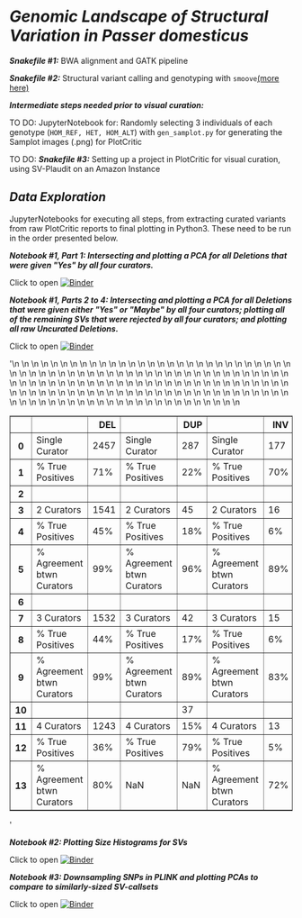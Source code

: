 # ***Genomic Landscape of Structural Variation in *Passer domesticus****

***Snakefile #1:***
BWA alignment and GATK pipeline

***Snakefile #2:***
Structural variant calling and genotyping with `smoove`[(more here)](https://github.com/brentp/smoove)

***Intermediate steps needed prior to visual curation:***

TO DO: JupyterNotebook for: 
Randomly selecting 3 individuals of each genotype (`HOM_REF, HET, HOM_ALT`) with `gen_samplot.py` for generating the Samplot images (.png) for PlotCritic

TO DO: ***Snakefile #3:***
Setting up a project in PlotCritic for visual curation, using SV-Plaudit on an Amazon Instance


## ***Data Exploration*** 
JupyterNotebooks for executing all steps, from extracting curated variants from raw PlotCritic reports to final plotting in Python3. These need to be run in the order presented below.


***Notebook #1, Part 1: Intersecting and plotting a PCA for all Deletions that were given "Yes" by all four curators.***

Click to open
[![Binder](https://mybinder.org/badge_logo.svg)](https://mybinder.org/v2/gh/gdaviduu/House-Sparrow-Genome-Analysis.git/main?filepath=Extract_SV_regions_PCA_Part1to4.ipynb)


***Notebook #1, Parts 2 to 4: Intersecting and plotting a PCA for all Deletions that were given either "Yes" or "Maybe" by all four curators; plotting all of the remaining SVs that were rejected by all four curators; and plotting all raw Uncurated Deletions.***

Click to open
[![Binder](https://mybinder.org/badge_logo.svg)](https://mybinder.org/v2/gh/gdaviduu/House-Sparrow-Genome-Analysis.git/main?filepath=Extract_SV_regions_PCA_Part1to4.ipynb)

'<table border="1" class="dataframe">\n  <thead>\n    <tr style="text-align: right;">\n      <th></th>\n      <th></th>\n      <th>DEL</th>\n      <th></th>\n      <th>DUP</th>\n      <th></th>\n      <th>INV</th>\n    </tr>\n  </thead>\n  <tbody>\n    <tr>\n      <th>0</th>\n      <td>Single Curator</td>\n      <td>2457</td>\n      <td>Single Curator</td>\n      <td>287</td>\n      <td>Single Curator</td>\n      <td>177</td>\n    </tr>\n    <tr>\n      <th>1</th>\n      <td>% True Positives</td>\n      <td>71%</td>\n      <td>% True Positives</td>\n      <td>22%</td>\n      <td>% True Positives</td>\n      <td>70%</td>\n    </tr>\n    <tr>\n      <th>2</th>\n      <td></td>\n      <td></td>\n      <td></td>\n      <td></td>\n      <td></td>\n      <td></td>\n    </tr>\n    <tr>\n      <th>3</th>\n      <td>2 Curators</td>\n      <td>1541</td>\n      <td>2 Curators</td>\n      <td>45</td>\n      <td>2 Curators</td>\n      <td>16</td>\n    </tr>\n    <tr>\n      <th>4</th>\n      <td>% True Positives</td>\n      <td>45%</td>\n      <td>% True Positives</td>\n      <td>18%</td>\n      <td>% True Positives</td>\n      <td>6%</td>\n    </tr>\n    <tr>\n      <th>5</th>\n      <td>% Agreement btwn Curators</td>\n      <td>99%</td>\n      <td>% Agreement btwn Curators</td>\n      <td>96%</td>\n      <td>% Agreement btwn Curators</td>\n      <td>89%</td>\n    </tr>\n    <tr>\n      <th>6</th>\n      <td></td>\n      <td></td>\n      <td></td>\n      <td></td>\n      <td></td>\n      <td></td>\n    </tr>\n    <tr>\n      <th>7</th>\n      <td>3 Curators</td>\n      <td>1532</td>\n      <td>3 Curators</td>\n      <td>42</td>\n      <td>3 Curators</td>\n      <td>15</td>\n    </tr>\n    <tr>\n      <th>8</th>\n      <td>% True Positives</td>\n      <td>44%</td>\n      <td>% True Positives</td>\n      <td>17%</td>\n      <td>% True Positives</td>\n      <td>6%</td>\n    </tr>\n    <tr>\n      <th>9</th>\n      <td>% Agreement btwn Curators</td>\n      <td>99%</td>\n      <td>% Agreement btwn Curators</td>\n      <td>89%</td>\n      <td>% Agreement btwn Curators</td>\n      <td>83%</td>\n    </tr>\n    <tr>\n      <th>10</th>\n      <td></td>\n      <td></td>\n      <td></td>\n      <td>37</td>\n      <td></td>\n      <td></td>\n    </tr>\n    <tr>\n      <th>11</th>\n      <td>4 Curators</td>\n      <td>1243</td>\n      <td>4 Curators</td>\n      <td>15%</td>\n      <td>4 Curators</td>\n      <td>13</td>\n    </tr>\n    <tr>\n      <th>12</th>\n      <td>% True Positives</td>\n      <td>36%</td>\n      <td>% True Positives</td>\n      <td>79%</td>\n      <td>% True Positives</td>\n      <td>5%</td>\n    </tr>\n    <tr>\n      <th>13</th>\n      <td>% Agreement btwn Curators</td>\n      <td>80%</td>\n      <td>NaN</td>\n      <td>NaN</td>\n      <td>% Agreement btwn Curators</td>\n      <td>72%</td>\n    </tr>\n  </tbody>\n</table>'

***Notebook #2: Plotting Size Histograms for SVs***

Click to open
[![Binder](https://mybinder.org/badge_logo.svg)](https://mybinder.org/v2/gh/gdaviduu/House-Sparrow-Genome-Analysis.git/main?filepath=Plotting_Size_Histograms_for_SVs.ipynb)

***Notebook #3: Downsampling SNPs in PLINK and plotting PCAs to compare to similarly-sized SV-callsets***

Click to open
[![Binder](https://mybinder.org/badge_logo.svg)](https://mybinder.org/v2/gh/gdaviduu/House-Sparrow-Genome-Analysis.git/main?filepath=Plotting_PCA_for_Downsampled_SNPs.ipynb)


